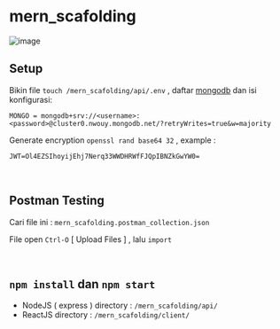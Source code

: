 # mern_scafolding

![image](https://i.ibb.co/H70H593/mern-scafolding.png")

## Setup

Bikin file `touch /mern_scafolding/api/.env` , daftar [mongodb](http://mongodb.com) dan isi konfigurasi:

```.env
MONGO = mongodb+srv://<username>:<password>@cluster0.nwouy.mongodb.net/?retryWrites=true&w=majority
```

Generate encryption `openssl rand base64 32` , example :

```.env
JWT=Ol4EZSIhoyijEhj7Nerq33WWDHRWfFJQpIBNZkGwYW0=
```

<br>

## Postman Testing

Cari file ini : `mern_scafolding.postman_collection.json`

File open `Ctrl-O` [ Upload Files ] , lalu `import`

<br>

## `npm install` dan `npm start`

- NodeJS ( express ) directory :
  `/mern_scafolding/api/`
- ReactJS directory :
  `/mern_scafolding/client/`
